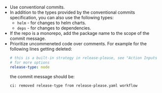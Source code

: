 - Use conventional commits.
- In addition to the types provided by the conventional commits specification, you can also use the following types:
  - `helm` - for changes to helm charts.
  - `deps` - for changes to dependencies.
- If the repo is a monorepo, add the package name to the scope of the commit message.
- Prioritize uncommeneted code over comments.
  For example for the following lines getting deleted:
  ```yaml
  # this is a built-in strategy in release-please, see "Action Inputs"
  # for more options
  release-type: node
  ```
  the commit message should be:
  ```
  ci: removed release-type from release-please.yaml workflow
  ```
